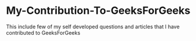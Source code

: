 # My-Contribution-To-GeeksForGeeks
This include few of my self developed questions and articles that I have contributed to GeeksForGeeks
